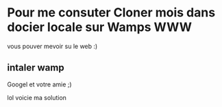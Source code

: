 # Pour me consuter Cloner mois dans docier locale sur Wamps WWW

vous pouver mevoir su le web :)

## intaler wamp

Googel et votre amie ;)

lol voicie ma solution
